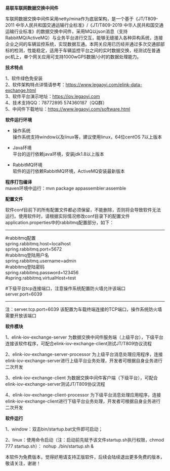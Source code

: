 **易联车联网数据交换中间件** 

车联网数据交换中间件采用netty/mina作为底层架构，是一个基于《JT/T809-2011 中华人民共和国交通运输行业标准》/《JT/T809-2019 中华人民共和国交通运输行业标准》的数据交换中间件，采用MQ以json消息（支持RabbitMQ/ActiveMQ）与业务平台进行交互，能够无缝接入各种异构系统，连接企业之间的车辆监控系统，实现数据互通。本网关应用已历经并通过多次交通部部标的检测，性能稳定，适用于车辆监控平台之间的实时数据交换，经测试在普通pc机上，单个网关应用可支持1000wGPS数据/小时的数据处理能力。

**技术特点** 

1、软件绿色免安装      
2、软件架构特点详情请参考：https://www.legaoyi.com/elink-data-exchange.html          
3、软件平台演示地址：https://iov.legaoyi.com        
4、技术支持QQ：78772895 574360187（QQ群）    
5、中间件下载地址：https://www.legaoyi.com/software.html  

**软件运行环境** 

- 操作系统     
操作系统支持window以及linux等，建议使用linux，64位centOS 7以上版本     

- Java环境     
平台的运行依赖java环境，安装jdk1.8以上版本     

- RabbitMQ环境     
软件的运行依赖RabbitMQ环境，ActiveMQ安装最新版本    


**程序打包编译**     
maven环境中运行：mvn package appassembler:assemble    

**配置文件** 

软件conf目前下的所有配置文件都必须保留，不能删除，否则将会导致软件无法运行。使用软件时，请根据实际情况修改conf目录下的配置文件application.properties中的rabbitmq配置部分，如下：

************************************************************     
     
#rabbitmq配置    
spring.rabbitmq.host=localhost    
spring.rabbitmq.port=5672    
#rabbitmq登陆用户名    
spring.rabbitmq.username=admin    
#rabbitmq登陆密码    
spring.rabbitmq.password=123456    
#spring.rabbitmq.virtualHost=test    
    
#下级平台tcp连接端口，注意操作系统配置防火墙允许该端口    
server.port=6039     
     
*************************************************************    

注：server.tcp.port=6039 该配置为车载终端连接的TCP端口，操作系统防火墙需要开放该端口     

**软件模块** 

1、elink-iov-exchange-server 为数据交换中间件服务端（上级平台），下级平台连接该软件程序，可配合elink-iov-exchange-client测试JT/T809协议流程     

2、elink-iov-exchange-server-processor  为上级平台消息处理应用程序，连接elink-iov-exchange-server进行上级平台业务处理，开发者可根据自身业务进行二次开发 

3、elink-iov-exchange-client 为数据交换中间件客户端（下级平台），可配合elink-iov-exchange-server测试JT/T809协议流程     

4、elink-iov-exchange-client-processor  为下级平台消息处理应用程序，连接elink-iov-exchange-client进行下级平台业务处理，开发者可根据自身业务进行二次开发 

**软件运行** 

1、window：双击bin/startup.bat文件即可启动；

2、linux：使用命令启动（注：启动前先赋予该文件startup.sh执行权限，chmod 777 startup.sh）： nohup ./bin/startup.sh & 


本软件为免费版本，觉得好用请支持正版软件，后续会陆续退出更多免费的版本，敬请关注，谢谢！    

